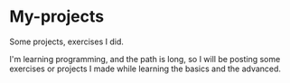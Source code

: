 # My-projects
Some projects, exercises I did.

I'm learning programming, and the path is long, so I will be posting some exercises or projects I made while learning the basics and the advanced.

